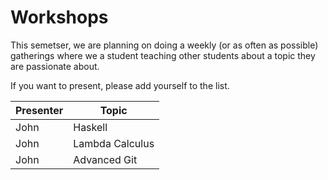 # Workshops


This semetser, we are planning on doing a weekly (or as often as possible) gatherings where we a student teaching other students about a topic they are passionate about. 


If you want to present, please add yourself to the list. 


| Presenter | Topic   |
|-----------|---------|
| John      | Haskell |
| John      | Lambda Calculus        |
| John      | Advanced Git |




